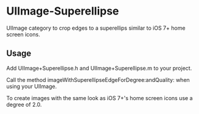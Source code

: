 # UIImage-Superellipse
UIImage category to crop edges to a superellips similar to iOS 7+ home screen icons.

## Usage
Add UIImage+Superellipse.h and UIImage+Superellipse.m to your project.

Call the method imageWithSuperellipseEdgeForDegree:andQuality: when using your UIImage.

To create images with the same look as iOS 7+'s home screen icons use a degree of 2.0.

